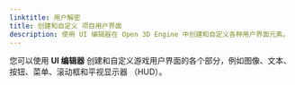```yaml
---
linktitle: 用户解密
title: 创建和自定义 项目用户界面
description: 使用 UI 编辑器在 Open 3D Engine 中创建和自定义各种用户界面元素。
---
```


您可以使用 **UI 编辑器** 创建和自定义游戏用户界面的各个部分，例如图像、文本、按钮、菜单、滚动框和平视显示器 （HUD）。
